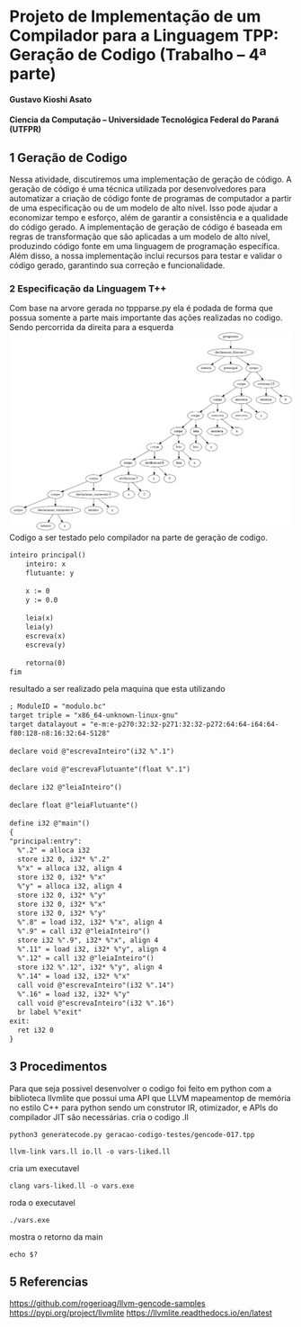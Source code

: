 # Projeto de Implementação de um Compilador para a Linguagem TPP: Geração de Codigo (Trabalho – 4ª parte)
#### Gustavo Kioshi Asato
#### Ciencia da Computação – Universidade Tecnológica Federal do Paraná (UTFPR)

## 1 Geração de Codigo
Nessa atividade, discutiremos uma implementação de geração de código. A geração de código é uma técnica utilizada por desenvolvedores para automatizar a criação de código fonte de programas de computador a partir de uma especificação ou de um modelo de alto nível. Isso pode ajudar a economizar tempo e esforço, além de garantir a consistência e a qualidade do código gerado. A implementação de geração de código é baseada em regras de transformação que são aplicadas a um modelo de alto nível, produzindo código fonte em uma linguagem de programação específica. Além disso, a nossa implementação inclui recursos para testar e validar o código gerado, garantindo sua correção e funcionalidade.

### 2 Especificação da Linguagem T++
Com base na arvore gerada no tppparse.py ela é podada de forma que possua somente a parte mais importante das ações realizadas no codigo. Sendo percorrida da direita para a esquerda 
![image](geracao-codigo-testes/gencode-017.tpp.prunned.unique.ast.png)
Codigo a ser testado pelo compilador na parte de geração de codigo.
~~~TPP
inteiro principal()	
	inteiro: x
	flutuante: y
	
	x := 0
	y := 0.0
	
	leia(x)
	leia(y)
	escreva(x)
	escreva(y)
	
    retorna(0)
fim
~~~

resultado a ser realizado pela maquina que esta utilizando 

~~~TPP
; ModuleID = "modulo.bc"
target triple = "x86_64-unknown-linux-gnu"
target datalayout = "e-m:e-p270:32:32-p271:32:32-p272:64:64-i64:64-f80:128-n8:16:32:64-S128"

declare void @"escrevaInteiro"(i32 %".1")

declare void @"escrevaFlutuante"(float %".1")

declare i32 @"leiaInteiro"()

declare float @"leiaFlutuante"()

define i32 @"main"()
{
"principal:entry":
  %".2" = alloca i32
  store i32 0, i32* %".2"
  %"x" = alloca i32, align 4
  store i32 0, i32* %"x"
  %"y" = alloca i32, align 4
  store i32 0, i32* %"y"
  store i32 0, i32* %"x"
  store i32 0, i32* %"y"
  %".8" = load i32, i32* %"x", align 4
  %".9" = call i32 @"leiaInteiro"()
  store i32 %".9", i32* %"x", align 4
  %".11" = load i32, i32* %"y", align 4
  %".12" = call i32 @"leiaInteiro"()
  store i32 %".12", i32* %"y", align 4
  %".14" = load i32, i32* %"x"
  call void @"escrevaInteiro"(i32 %".14")
  %".16" = load i32, i32* %"y"
  call void @"escrevaInteiro"(i32 %".16")
  br label %"exit"
exit:
  ret i32 0
}
~~~

## 3 Procedimentos
Para que seja possivel desenvolver o codigo foi feito em python com a biblioteca llvmlite que possui uma API que LLVM mapeamentop de memória no estilo C++ para python sendo um construtor IR, otimizador, e APIs do compilador JIT são necessárias.
cria o codigo .ll
~~~
python3 generatecode.py geracao-codigo-testes/gencode-017.tpp
~~~

~~~
llvm-link vars.ll io.ll -o vars-liked.ll 
~~~
cria um executavel
~~~
clang vars-liked.ll -o vars.exe
~~~
roda o executavel
~~~
./vars.exe 
~~~
mostra o retorno da main
~~~
echo $?
~~~

## 5 Referencias

https://github.com/rogerioag/llvm-gencode-samples
https://pypi.org/project/llvmlite
https://llvmlite.readthedocs.io/en/latest

